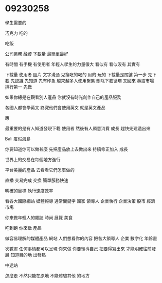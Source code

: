# 09230258
學生需要的

巧克力 吃的

吃飯

公司業務 融資
下載量
最簡單最好

有時間 有手機 有使用者
年輕人學生的力量很大
看似有 看似沒有 其實有

下載量 使用者 圖片 文字溝通
兌換吃的喝的 用的 玩的
下載量是關鍵
第一步 先下載 先認識 先知道 先有印象 越來越多人使用聚集 刪除下載循環
又回來
 英語市場 排行第一
 先做


  如果你總是在觀看別人產品
  你就沒有時光創作自己的產品服務


 

 各國人都會學英文
 終究他們會使用英文
 就是英文產品

 應


最重要的是有人知道發現下載 使用者
然後有人願意消費 成長
趕快先建造出來

Bali 
度假海島

你要知道你可以做甚麼
先把產品放上去做出來
持續修正加入 成長


世界上的交易在每個地方進行

平台美麗的產品
去看看它們怎麼做的

直播
交易完成 交換
簡單服務快速

明確的目標 執行速度效率


看各大國際網站 媒體報導
通常關鍵字 國家 領導人 企業執行
企業決策  股市 經濟市場 

你來做年輕人的雜誌 時尚 展覽
美食 

吃到飽
你來做
產品

做容易理解的媒體產品
網站
人們想看你的內容
把各大領導人 企業 數字化 年齡畫

次數畫
任何事情都可以呈現
你來做
你要領導自己
把要得寫出來
才能明確往前發展
知道目的地 出發點

中途站

怎麼走
不然只能在原地
不能體驗其他
的地方
